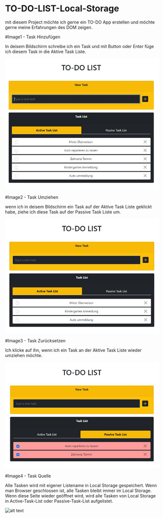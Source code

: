 # TO-DO-LIST-Local-Storage

mit diesem Project möchte ich gerne ein TO-DO App erstellen und möchte gerne meine Erfahrungen des DOM zeigen.

#Image1 - Task Hinzufügen

In deisem Bildschirm schreibe ich ein Task und mit Button oder Enter füge ich diesem Task in die Aktive Task Liste.

![alt text](https://github.com/mcatal55/TO-DO-LIST-with-Javascript-DOM/blob/master/todo1.JPG?raw=true)



#Image2 - Task Umziehen

wenn ich in deisem Bildschirm ein Task auf der Aktive Task Liste geklickt habe, ziehe ich diese Task auf der Passive Task Liste um.

![alt text](https://github.com/mcatal55/TO-DO-LIST-with-Javascript-DOM/blob/master/todo2.JPG?raw=true)

#Image3 - Task Zurücksetzen

Ich klicke auf ihn, wenn ich ein Task an der Aktive Task Liste wieder umziehen möchte.

![alt text](https://github.com/mcatal55/TO-DO-LIST-with-Javascript-DOM/blob/master/todo3.JPG?raw=true)


#Image4 - Task Quelle

Alle Tasken wird mit eigener Listename in Local Storage gespeichert. Wenn man Browser geschlossen ist, alle Tasken bleibt immer im Local Storage. Wenn diese Seite wieder geöffnet wird, wird alle Tasken von Local Storage in Active-Task-List oder Passive-Task-List aufgelistet.

![alt text](https://github.com/mcatal55/TO-DO-LIST-with-Javascript-DOM/blob/master/todo4.JPG?raw=true)
